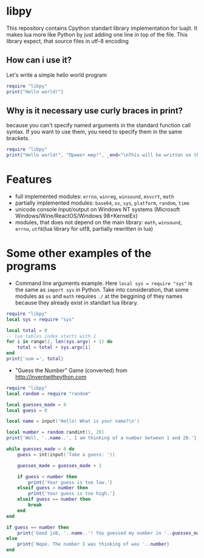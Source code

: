 # libpy
This repository contains Cpython standart library implementation for luajit. It makes lua more like Python by just adding one line in top of the file. This library expect, that source files in utf-8 encoding
## How can i use it?
Let's write a simple hello world program
```lua
require "libpy"
print{"Hello world!"}
```
## Why is it necessary use curly braces in print?
because you can't specify named arguments in the standard function call syntax. If you want to use them, you need to specify them in the same brackets.
```lua
require "libpy"
print{"Hello world!", "Привет мир!", _end="\nThis will be written on the new line!\n"}
```
# Features
- full implemented modules: `errno`, `winreg`, `winsound`, `msvcrt`, `math`
- partially implemented modules: `base64`, `os`, `sys`, `platform`, `random`, `time`
- unicode console input/output on Windows NT systems (Microsoft Windows/Wine/ReactOS/Windows 98+KernelEx)
- modules, that does not depend on the main library: `math`, `winsound`, `errno`, `utf8`(lua library for utf8, partially rewritten in lua)
# Some other examples of the programs
- Command line arguments example. Here `local sys = require "sys"` is the same as `import sys` in Python. Take into consideration, that some modules as `os` and `math` requires `./` at the beggining of they names because they already exist in standart lua library.
```lua
require "libpy"
local sys = require "sys"

local total = 0
-- lua tables index starts with 1
for i in range(2, len(sys.argv) + 1) do
    total = total + sys.argv[i]
end
print{'sum =', total}
```
- "Guess the Number" Game (converted) from http://inventwithpython.com
```lua
require "libpy"
local random = require "random"

local guesses_made = 0
local guess = 0

local name = input('Hello! What is your name?\n')

local number = random.randint(1, 20)
print{'Well, '..name..', I am thinking of a number between 1 and 20.'}

while guesses_made < 6 do
    guess = int(input('Take a guess: '))

    guesses_made = guesses_made + 1

    if guess < number then
        print{'Your guess is too low.'}
    elseif guess > number then
        print{'Your guess is too high.'}
    elseif guess == number then
        break
    end
end

if guess == number then
    print{'Good job, '..name..'! You guessed my number in '..guesses_made..' guesses!'}
else
    print{'Nope. The number I was thinking of was '..number}
end
```
